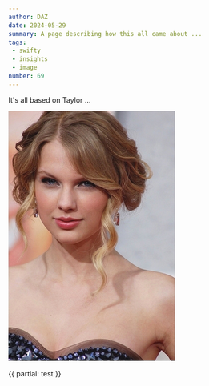 ```yaml
---
author: DAZ
date: 2024-05-29
summary: A page describing how this all came about ...
tags:
 - swifty
 - insights
 - image
number: 69
---
```


It's all based on Taylor ...

![Taylor Swift](images/taylor.jpg)

{{ partial: test }}


